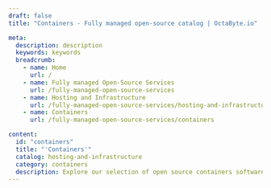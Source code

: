```yaml
---
draft: false
title: "Containers - Fully managed open-source catalog | OctaByte.io"

meta:
  description: description
  keywords: keywords
  breadcrumb:
    - name: Home
      url: /
    - name: Fully managed Open-Source Services
      url: /fully-managed-open-source-services
    - name: Hosting and Infrastructure
      url: /fully-managed-open-source-services/hosting-and-infrastructure
    - name: Containers
      url: /fully-managed-open-source-services/containers

content:
  id: "containers"
  title: "'Containers'"
  catalog: hosting-and-infrastructure
  category: containers
  description: Explore our selection of open source containers software on OctaByte. We handle installation, backup, updates, support, and maintenance, ensuring an efficient and hassle-free solution for deploying and managing applications in containers.
---
```

